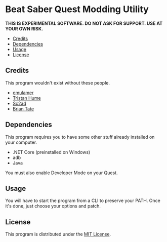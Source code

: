 # Beat Saber Quest Modding Utility

**THIS IS EXPERIMENTAL SOFTWARE. DO NOT ASK FOR SUPPORT. USE AT YOUR OWN RISK.**

* [Credits](#Credits)
* [Dependencies](#Dependencies)
* [Usage](#Usage)
* [License](#License)

## Credits

This program wouldn't exist without these people.

* [emulamer](https://github.com/emulamer)
* [Tristan Hume](https://github.com/trishume)
* [Sc2ad](https://github.com/sc2ad)
* [Brian Tate](https://github.com/elliotttate)

## Dependencies

This program requires you to have some other stuff already installed on your computer.

* .NET Core (preinstalled on Windows)
* adb
* Java

You must also enable Developer Mode on your Quest.

## Usage

You will have to start the program from a CLI to preserve your PATH. Once it's done, just choose your options and patch.

## License

This program is distributed under the [MIT License](LICENSE).